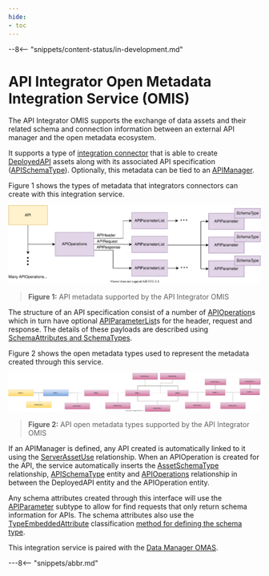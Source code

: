 ```yaml
---
hide:
- toc
---
```


<!-- SPDX-License-Identifier: CC-BY-4.0 -->
<!-- Copyright Contributors to the Egeria project. -->

--8<-- "snippets/content-status/in-development.md"

# API Integrator Open Metadata Integration Service (OMIS)

The API Integrator OMIS supports the exchange of data assets and their related schema and
connection information between an external API manager
and the open metadata ecosystem.

It supports a type of [integration connector](/concepts/integration-connector)
that is able to create [DeployedAPI](/types/2/0212-Deployed-APIs)
assets along with its associated API specification ([APISchemaType](/types/5/0536-API-Schemas)).
Optionally, this metadata can be tied to an [APIManager](/types/0/0050-Applications-and-Processes).

Figure 1 shows the types of metadata that integrators connectors can create with this integration service.

![Figure 1](/services/omas/data-manager/api-model.svg)
> **Figure 1:** API metadata supported by the API Integrator OMIS 

The structure of an API specification consist of a number of 
[APIOperation](/types/5/0536-API-Schemas)s
which in turn have optional
[APIParameterList](/types/5/0536-API-Schemas)s
for the header, request and response.
The details of these payloads are described using
[SchemaAttributes and SchemaTypes](/guides/developer/mapping-technology/modelling-schemas).

Figure 2 shows the open metadata types used to represent the metadata created through this service.

![Figure 2](/services/omas/data-manager/api-open-metadata-types.svg)
> **Figure 2:** API open metadata types supported by the API Integrator OMIS 

If an APIManager is defined, any API created is automatically linked to it using the
[ServerAssetUse](/types/0/0045-Servers-and-Assets)
relationship.
When an APIOperation is created for the API,
the service automatically inserts the
[AssetSchemaType](/types/5/0503-Asset-Schema) relationship,
[APISchemaType](/types/5/0536-API-Schemas) entity and
[APIOperations](/types/5/0536-API-Schemas) relationship
in between the DeployedAPI entity and the APIOperation entity.

Any schema attributes created through this interface will use the
[APIParameter](/types/5/0536-API-Schemas) subtype
to allow for find requests that only return schema information for APIs.  The schema attributes also use
the [TypeEmbeddedAttribute](/types/5/0505-Schema-Attributes)
classification [method for defining the schema type](/guides/developer/mapping-technology/modelling-schemas).


This integration service is paired with the [Data Manager OMAS](/services/omas/data-manager/overview).

---8<-- "snippets/abbr.md"
